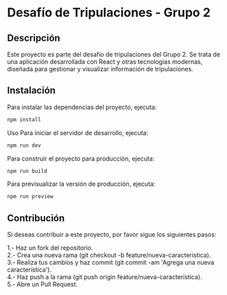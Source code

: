 # Desafío de Tripulaciones - Grupo 2

## Descripción

Este proyecto es parte del desafío de tripulaciones del Grupo 2. Se trata de una aplicación desarrollada con React y otras tecnologías modernas, diseñada para gestionar y visualizar información de tripulaciones.

## Instalación

Para instalar las dependencias del proyecto, ejecuta:

```zsh
npm install
```
Uso
Para iniciar el servidor de desarrollo, ejecuta:

```zsh
npm run dev
```
Para construir el proyecto para producción, ejecuta:

```zsh
npm run build
```
Para previsualizar la versión de producción, ejecuta:

```zsh
npm run preview
```
## Contribución
Si deseas contribuir a este proyecto, por favor sigue los siguientes pasos:

1.- Haz un fork del repositorio.<br>
2.- Crea una nueva rama (git checkout -b feature/nueva-caracteristica).<br>
3.- Realiza tus cambios y haz commit (git commit -am 'Agrega una nueva característica').<br>
4.- Haz push a la rama (git push origin feature/nueva-caracteristica).<br>
5.- Abre un Pull Request.

<br>